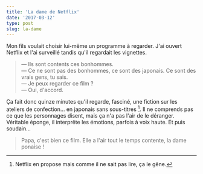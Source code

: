 ```yaml
---
title: 'La dame de Netflix'
date: '2017-03-12'
type: post
slug: la-dame
---
```


Mon fils voulait choisir lui-même un programme à regarder. J'ai ouvert Netflix et l'ai surveillé tandis qu'il regardait les vignettes.

> — Ils sont contents ces bonhommes.  
> — Ce ne sont pas des bonhommes, ce sont des japonais. Ce sont des vrais gens, tu sais.  
> — Je peux regarder ce film ?  
> — Oui, d'accord.

Ça fait donc quinze minutes qu'il regarde, fasciné, une fiction sur les ateliers de confection… en japonais sans sous-titres [^1]. Il ne comprends pas ce que les personnages disent, mais ça n'a pas l'air de le déranger. Véritable éponge, il interprête les émotions, parfois à voix haute. Et puis soudain…

[^1]: Netflix en propose mais comme il ne sait pas lire, ça le gêne.

> Papa, c'est bien ce film. Elle a l'air tout le temps contente, la dame ponaise !
